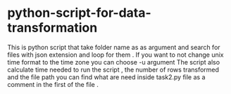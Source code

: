 # python-script-for-data-transformation
This is python script that take folder name as as argument and search for files with json extension and loop for them .
If you want to not change unix time format to the time zone you can choose -u argument
The script also calculate time needed to run the script , the number of rows transformed and the file path 
you can find what are need inside task2.py file as a comment in the first of the file .
